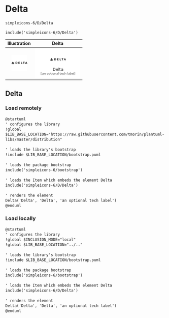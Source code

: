 # Delta


```text
simpleicons-6/D/Delta
```

```text
include('simpleicons-6/D/Delta')
```



| Illustration | Delta |
| :---: | :---: |
| ![illustration for Illustration](../../simpleicons-6/D/Delta.png) | ![illustration for Delta](../../simpleicons-6/D/Delta.Local.png) |




## Delta

### Load remotely
```plantuml
@startuml
' configures the library
!global $LIB_BASE_LOCATION="https://raw.githubusercontent.com/tmorin/plantuml-libs/master/distribution"

' loads the library's bootstrap
!include $LIB_BASE_LOCATION/bootstrap.puml

' loads the package bootstrap
include('simpleicons-6/bootstrap')

' loads the Item which embeds the element Delta
include('simpleicons-6/D/Delta')

' renders the element
Delta('Delta', 'Delta', 'an optional tech label')
@enduml
```

### Load locally
```plantuml
@startuml
' configures the library
!global $INCLUSION_MODE="local"
!global $LIB_BASE_LOCATION="../.."

' loads the library's bootstrap
!include $LIB_BASE_LOCATION/bootstrap.puml

' loads the package bootstrap
include('simpleicons-6/bootstrap')

' loads the Item which embeds the element Delta
include('simpleicons-6/D/Delta')

' renders the element
Delta('Delta', 'Delta', 'an optional tech label')
@enduml
```

